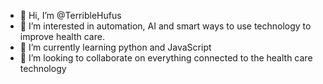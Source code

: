 - 👋 Hi, I’m @TerribleHufus
- 👀 I’m interested in automation, AI and smart ways to use technology to improve health care. 
- 🌱 I’m currently learning python and JavaScript
- 💞️ I’m looking to collaborate on everything connected to the health care technology 

<!---
TerribleHufus/TerribleHufus is a ✨ special ✨ repository because its `README.md` (this file) appears on your GitHub profile.
You can click the Preview link to take a look at your changes.
--->
